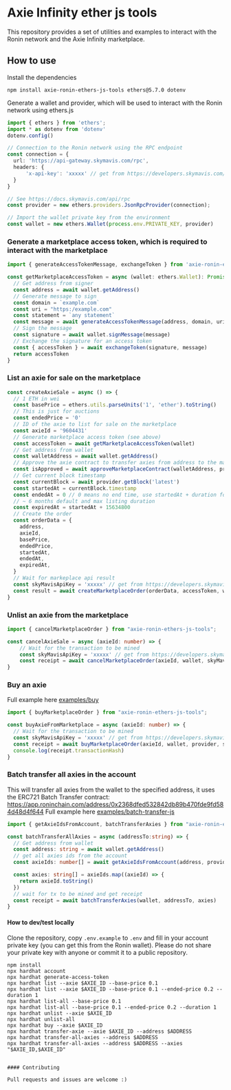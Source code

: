 # Axie Infinity ether js tools

This repository provides a set of utilities and examples to interact with the Ronin network and the Axie Infinity marketplace.

## How to use

Install the dependencies

```shell
npm install axie-ronin-ethers-js-tools ethers@5.7.0 dotenv
```

Generate a wallet and provider, which will be used to interact with the Ronin network using ethers.js

```typescript
import { ethers } from 'ethers';
import * as dotenv from 'dotenv'
dotenv.config()

// Connection to the Ronin network using the RPC endpoint
const connection = {
  url: 'https://api-gateway.skymavis.com/rpc',
  headers: {
      'x-api-key': 'xxxxx' // get from https://developers.skymavis.com/console/applications/
  }
}

// See https://docs.skymavis.com/api/rpc
const provider = new ethers.providers.JsonRpcProvider(connection);

// Import the wallet private key from the environment
const wallet = new ethers.Wallet(process.env.PRIVATE_KEY, provider) 
```

### Generate a marketplace access token, which is required to interact with the marketplace

```typescript
import { generateAccessTokenMessage, exchangeToken } from 'axie-ronin-ethers-js-tools';

const getMarketplaceAccessToken = async (wallet: ethers.Wallet): Promise<string> => {
  // Get address from signer
  const address = await wallet.getAddress()
  // Generate message to sign
  const domain = `example.com`
  const uri = "https:/example.com"
  const statement = `any statement`
  const message = await generateAccessTokenMessage(address, domain, uri, statement)
  // Sign the message
  const signature = await wallet.signMessage(message)
  // Exchange the signature for an access token
  const { accessToken } = await exchangeToken(signature, message)
  return accessToken
}

```

### List an axie for sale on the marketplace

```typescript
const createAxieSale = async () => {
  // 1 ETH in wei
  const basePrice = ethers.utils.parseUnits('1', 'ether').toString()
  // This is just for auctions
  const endedPrice = '0'
  // ID of the axie to list for sale on the marketplace
  const axieId = '9604431'
  // Generate marketplace access token (see above)
  const accessToken = await getMarketplaceAccessToken(wallet)
  // Get address from wallet
  const walletAddress = await wallet.getAddress()
  // Approve the axie contract to transfer axies from address to the marketplace contract
  const isApproved = await approveMarketplaceContract(walletAddress, provider)
  // Get current block timestamp
  const currentBlock = await provider.getBlock('latest')
  const startedAt = currentBlock.timestamp
  const endedAt = 0 // 0 means no end time, use startedAt + duration for auctions
  // ~ 6 months default and max listing duration
  const expiredAt = startedAt + 15634800
  // Create the order
  const orderData = {
    address,
    axieId,
    basePrice,
    endedPrice,
    startedAt,
    endedAt,
    expiredAt,
  }
  // Wait for markeplace api result
  const skyMavisApiKey = 'xxxxx' // get from https://developers.skymavis.com/console/applications/
  const result = await createMarketplaceOrder(orderData, accessToken, wallet, skyMavisApiKey)
}
```

### Unlist an axie from the marketplace

```typescript
import { cancelMarketplaceOrder } from "axie-ronin-ethers-js-tools";

const cancelAxieSale = async (axieId: number) => {
    // Wait for the transaction to be mined
    const skyMavisApiKey = 'xxxxx' // get from https://developers.skymavis.com/console/applications/
    const receipt = await cancelMarketplaceOrder(axieId, wallet, skyMavisApiKey)
}

```

### Buy an axie

Full example here [examples/buy](https://github.com/alexx855/axie-ronin-ethers-js-tools/tree/main/examples/buy)

```typescript
import { buyMarketplaceOrder } from "axie-ronin-ethers-js-tools";

const buyAxieFromMarketplace = async (axieId: number) => {
  // Wait for the transaction to be mined
  const skyMavisApiKey = 'xxxxx' // get from https://developers.skymavis.com/console/applications/
  const receipt = await buyMarketplaceOrder(axieId, wallet, provider, skyMavisApiKey)
  console.log(receipt.transactionHash)
}
```

### Batch transfer all axies in the account

This will transfer all axies from the wallet to the specified address, it uses the ERC721 Batch Transfer contract: <https://app.roninchain.com/address/0x2368dfed532842db89b470fde9fd584d48d4f644>
Full example here [examples/batch-transfer-js](https://github.com/alexx855/axie-ronin-ethers-js-tools/tree/main/examples/batch-transfer-js)

```typescript
import { getAxieIdsFromAccount, batchTransferAxies } from "axie-ronin-ethers-js-tools";

const batchTransferAllAxies = async (addressTo:string) => {
  // Get address from wallet
  const address: string = await wallet.getAddress()
  // get all axies ids from the account
  const axieIds: number[] = await getAxieIdsFromAccount(address, provider)

  const axies: string[] = axieIds.map((axieId) => {
    return axieId.toString()
  })
  // wait for tx to be mined and get receipt
  const receipt = await batchTransferAxies(wallet, addressTo, axies)
}

```

#### How to dev/test locally

Clone the repository, copy `.env.example` to `.env` and fill in your account private key (you can get this from the Ronin wallet). Please do not share your private key with anyone or commit it to a public repository.

```shell
npm install
npx hardhat account
npx hardhat generate-access-token
npx hardhat list --axie $AXIE_ID --base-price 0.1
npx hardhat list --axie $AXIE_ID --base-price 0.1 --ended-price 0.2 --duration 1
npx hardhat list-all --base-price 0.1
npx hardhat list-all --base-price 0.1 --ended-price 0.2 --duration 1
npx hardhat unlist --axie $AXIE_ID
npx hardhat unlist-all
npx hardhat buy --axie $AXIE_ID
npx hardhat transfer-axie --axie $AXIE_ID --address $ADDRESS
npx hardhat transfer-all-axies --address $ADDRESS
npx hardhat transfer-all-axies --address $ADDRESS --axies "$AXIE_ID,$AXIE_ID"


#### Contributing

Pull requests and issues are welcome :)
